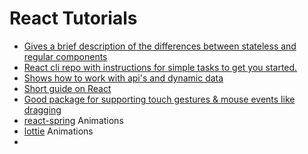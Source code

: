 # React Tutorials

- [Gives a brief description of the differences between stateless and regular components](https://javascriptplayground.com/functional-stateless-components-react/)
- [React cli repo with instructions for simple tasks to get you started.](https://github.com/facebook/create-react-app)
- [Shows how to work with api's and dynamic data](https://www.robinwieruch.de/react-fetching-data/)
- [Short guide on React](https://developmentarc.gitbooks.io/react-indepth/content/)
- [Good package for supporting touch gestures & mouse events like dragging](https://github.com/voronianski/react-swipe)
- [react-spring](https://www.react-spring.io/docs/hooks/api) Animations
- [lottie](https://airbnb.io/lottie/#/) Animations
- 
